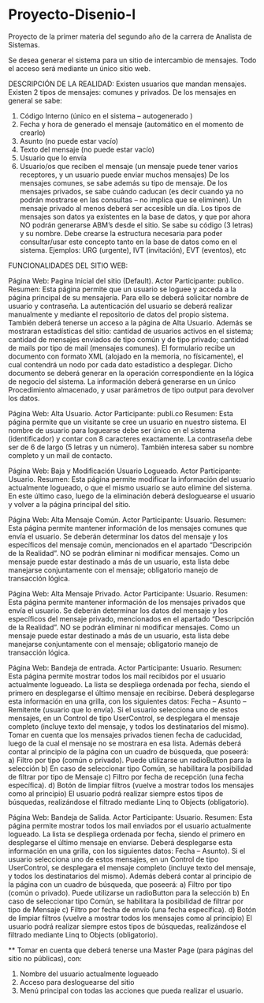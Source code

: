 # Proyecto-Disenio-I

Proyecto de la primer materia del segundo año de la carrera de Analista de Sistemas. 

Se desea generar el sistema para un sitio de intercambio de mensajes. Todo el acceso será mediante un único sitio web. 

DESCRIPCIÓN DE LA REALIDAD:
Existen usuarios que mandan mensajes. Existen 2 tipos de mensajes: comunes y privados.
De los mensajes en general se sabe: 
1. Código Interno (único en el sistema – autogenerado )
2. Fecha y hora de generado el mensaje (automático en el momento de crearlo)
3. Asunto (no puede estar vacío) 
4. Texto del mensaje (no puede estar vacío) 
5. Usuario que lo envía 
6. Usuario/os que reciben el mensaje (un mensaje puede tener varios receptores, y un usuario 
puede enviar muchos mensajes)
De los mensajes comunes, se sabe además su tipo de mensaje. De los mensajes privados, se sabe
cuándo caducan (es decir cuando ya no podrán mostrarse en las consultas – no implica que se 
eliminen). Un mensaje privado al menos deberá ser accesible un día. 
Los tipos de mensajes son datos ya existentes en la base de datos, y que por ahora NO podrán 
generarse ABM’s desde el sitio. Se sabe su código (3 letras) y su nombre. Debe crearse la estructura 
necesaria para poder consultar/usar este concepto tanto en la base de datos como en el sistema. 
Ejemplos: URG (urgente), IVT (invitación), EVT (eventos), etc

FUNCIONALIDADES DEL SITIO WEB:

Página Web: Pagina Inicial del sitio (Default).
Actor Participante: publico.
Resumen: Esta página permite que un usuario se loguee y acceda a la página principal de su 
mensajería. Para ello se deberá solicitar nombre de usuario y contraseña. La autenticación del usuario
se deberá realizar manualmente y mediante el repositorio de datos del propio sistema. También 
deberá tenerse un acceso a la página de Alta Usuario. 
Además se mostraran estadísticas del sitio: cantidad de usuarios activos en el sistema; cantidad de mensajes
enviados de tipo común y de tipo privado; cantidad de mails por tipo de mail (mensajes comunes). El 
formulario recibe un documento con formato XML (alojado en la memoria, no físicamente), el 
cual contendrá un nodo por cada dato estadístico a desplegar. Dicho documento se deberá generar 
en la operación correspondiente en la lógica de negocio del sistema. La información deberá 
generarse en un único Procedimiento almacenado, y usar parámetros de tipo output para 
devolver los datos. 

Página Web: Alta Usuario.
Actor Participante: publi.co
Resumen: Esta página permite que un visitante se cree un usuario en nuestro sistema. El nombre de 
usuario para loguearse debe ser único en el sistema (identificador) y contar con 8 caracteres 
exactamente. La contraseña debe ser de 6 de largo (5 letras y un número). También interesa saber su 
nombre completo y un mail de contacto. 

Página Web: Baja y Modificación Usuario Logueado.
Actor Participante: Usuario.
Resumen: Esta página permite modificar la información del usuario actualmente logueado, o que el 
mismo usuario se auto elimine del sistema. En este último caso, luego de la eliminación deberá 
desloguearse el usuario y volver a la página principal del sitio.

Página Web: Alta Mensaje Común.
Actor Participante: Usuario.
Resumen: Esta página permite mantener información de los mensajes comunes que envía el 
usuario. Se deberán determinar los datos del mensaje y los específicos del mensaje común, 
mencionados en el apartado “Descripción de la Realidad”. NO se podrán eliminar ni 
modificar mensajes. Como un mensaje puede estar destinado a más de un usuario, esta lista 
debe manejarse conjuntamente con el mensaje; obligatorio manejo de transacción lógica.

Página Web: Alta Mensaje Privado.
Actor Participante: Usuario.
Resumen: Esta página permite mantener información de los mensajes privados que envía el 
usuario. Se deberán determinar los datos del mensaje y los específicos del mensaje privado, 
mencionados en el apartado “Descripción de la Realidad”. NO se podrán eliminar ni modificar 
mensajes. Como un mensaje puede estar destinado a más de un usuario, esta lista debe manejarse 
conjuntamente con el mensaje; obligatorio manejo de transacción lógica.

Página Web: Bandeja de entrada.
Actor Participante: Usuario.
Resumen: Esta página permite mostrar todos los mail recibidos por el usuario actualmente 
logueado. La lista se despliega ordenada por fecha, siendo el primero en desplegarse el último 
mensaje en recibirse. Deberá desplegarse esta información en una grilla, con los siguientes datos: 
Fecha – Asunto – Remitente (usuario que lo envía). Si el usuario selecciona uno de estos mensajes, 
en un Control de tipo UserControl, se desplegara el mensaje completo (incluye texto del mensaje, y 
todos los destinatarios del mismo). Tomar en cuenta que los mensajes privados tienen fecha de 
caducidad, luego de la cual el mensaje no se mostrara en esa lista.
Además deberá contar al principio de la página con un cuadro de búsqueda, que poseerá: 
a) Filtro por tipo (común o privado). Puede utilizarse un radioButton para la selección
b) En caso de seleccionar tipo Común, se habilitara la posibilidad de filtrar por tipo de 
Mensaje
c) Filtro por fecha de recepción (una fecha específica).
d) Botón de limpiar filtros (vuelve a mostrar todos los mensajes como al principio) 
El usuario podrá realizar siempre estos tipos de búsquedas, realizándose el filtrado mediante Linq to 
Objects (obligatorio).

Página Web: Bandeja de Salida.
Actor Participante: Usuario.
Resumen: Esta página permite mostrar todos los mail enviados por el usuario actualmente 
logueado. La lista se despliega ordenada por fecha, siendo el primero en desplegarse el último 
mensaje en enviarse. Deberá desplegarse esta información en una grilla, con los siguientes datos: 
Fecha – Asunto). Si el usuario selecciona uno de estos mensajes, en un Control de tipo 
UserControl, se desplegara el mensaje completo (incluye texto del mensaje, y todos los destinatarios 
del mismo).
Además deberá contar al principio de la página con un cuadro de búsqueda, que poseerá: 
a) Filtro por tipo (común o privado). Puede utilizarse un radioButton para la selección
b) En caso de seleccionar tipo Común, se habilitara la posibilidad de filtrar por tipo de 
Mensaje
c) Filtro por fecha de envío (una fecha específica).
d) Botón de limpiar filtros (vuelve a mostrar todos los mensajes como al principio) 
El usuario podrá realizar siempre estos tipos de búsquedas, realizándose el filtrado mediante Linq to 
Objects (obligatorio).

** Tomar en cuenta que deberá tenerse una Master Page (para páginas del sitio no públicas), con:
1. Nombre del usuario actualmente logueado
2. Acceso para desloguearse del sitio
3. Menú principal con todas las acciones que pueda realizar el usuario.

